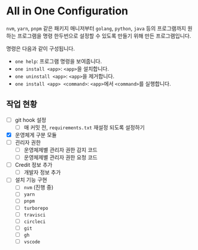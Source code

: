 # All in One Configuration

`nvm`, `yarn`, `pnpm` 같은 패키지 매니저부터 `golang`, `python`, `java` 등의 프로그램까지 원하는 프로그램을 명령 한두번으로 설정할 수 있도록 만들기 위해 만든 프로그램입니다.

명령은 다음과 같이 구성됩니다.

- `one help`: 프로그램 명령을 보여줍니다.
- `one install <app>`: `<app>`을 설치합니다.
- `one uninstall <app>`: `<app>`을 제거합니다.
- `one install <app> <command>`: `<app>`에서 `<command>`를 실행합니다.

## 작업 현황

- [ ] git hook 설정
  - [ ] 매 커밋 전, `requirements.txt` 재설정 되도록 설정하기
- [x] 운영체게 구분 모듈
- [ ] 괸리자 권한
  - [ ] 운영체제별 관리자 권한 감지 코드
  - [ ] 운영체제별 관리자 권한 요청 코드
- [ ] Credit 정보 추가
  - [ ] 개발자 정보 추가
- [ ] 설치 기능 구현
  - [ ] `nvm` (진행 중)
  - [ ] `yarn`
  - [ ] `pnpm`
  - [ ] `turborepo`
  - [ ] `travisci`
  - [ ] `circleci`
  - [ ] `git`
  - [ ] `gh`
  - [ ] `vscode`
